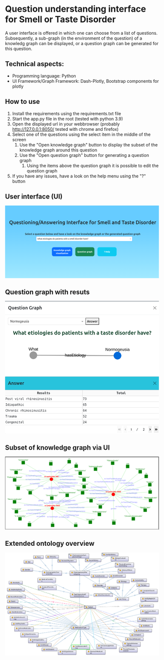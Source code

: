 # Question understanding interface for Smell or Taste Disorder

A user interface is offered in which one can choose from a list of questions. Subsequently, a sub-graph (in the environment of the question) of a knowledg graph can be displayed, or a question graph can be generated for this question.

## Technical aspects:
* Programming language: Python
* UI Framework/Graph Framework: Dash-Plotly, Bootstrap components for plotly


## How to use
1. Install the requirements using the requirements.txt file
2. Start the app.py file in the root (tested with python 3.9)
3. Open the displayed url in your webbrowser (probably http://127.0.0.1:8050/ tested with chrome and firefox)
4. Select one of the questions using the select item in the middle of the screen
   1. Use the "Open knowledge graph" button to display the subset of the knowledge graph around this question
   2. Use the "Open question graph" button for generating a question graph
      1. Using the items above the question graph it is possible to edit the question graph
5. If you have any issues, have a look on the help menu using the "?" button

## User interface (UI)
![](/screenshots/Ui.png)

## Question graph with resuts
![](/screenshots/3.png)

## Subset of knowledge graph via UI
![](/screenshots/subset-kg.png)

## Extended ontology overview
![](/screenshots/Extended-ontology-overview.png)

